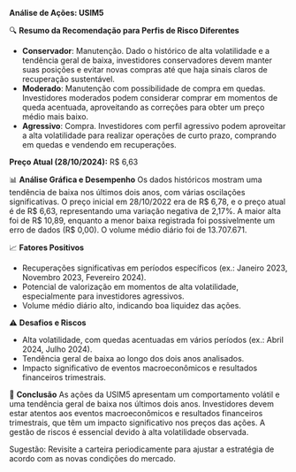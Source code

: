 **Análise de Ações: USIM5**

🔍 **Resumo da Recomendação para Perfis de Risco Diferentes**
- **Conservador**: Manutenção. Dado o histórico de alta volatilidade e a tendência geral de baixa, investidores conservadores devem manter suas posições e evitar novas compras até que haja sinais claros de recuperação sustentável.
- **Moderado**: Manutenção com possibilidade de compra em quedas. Investidores moderados podem considerar comprar em momentos de queda acentuada, aproveitando as correções para obter um preço médio mais baixo.
- **Agressivo**: Compra. Investidores com perfil agressivo podem aproveitar a alta volatilidade para realizar operações de curto prazo, comprando em quedas e vendendo em recuperações.

**Preço Atual (28/10/2024):** R$ 6,63

📊 **Análise Gráfica e Desempenho**
Os dados históricos mostram uma tendência de baixa nos últimos dois anos, com várias oscilações significativas. O preço inicial em 28/10/2022 era de R$ 6,78, e o preço atual é de R$ 6,63, representando uma variação negativa de 2,17%. A maior alta foi de R$ 10,89, enquanto a menor baixa registrada foi possivelmente um erro de dados (R$ 0,00). O volume médio diário foi de 13.707.671.

📈 **Fatores Positivos**
- Recuperações significativas em períodos específicos (ex.: Janeiro 2023, Novembro 2023, Fevereiro 2024).
- Potencial de valorização em momentos de alta volatilidade, especialmente para investidores agressivos.
- Volume médio diário alto, indicando boa liquidez das ações.

⚠️ **Desafios e Riscos**
- Alta volatilidade, com quedas acentuadas em vários períodos (ex.: Abril 2024, Julho 2024).
- Tendência geral de baixa ao longo dos dois anos analisados.
- Impacto significativo de eventos macroeconômicos e resultados financeiros trimestrais.

📌 **Conclusão**
As ações da USIM5 apresentam um comportamento volátil e uma tendência geral de baixa nos últimos dois anos. Investidores devem estar atentos aos eventos macroeconômicos e resultados financeiros trimestrais, que têm um impacto significativo nos preços das ações. A gestão de riscos é essencial devido à alta volatilidade observada.

Sugestão: Revisite a carteira periodicamente para ajustar a estratégia de acordo com as novas condições do mercado.